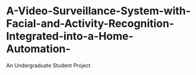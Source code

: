 # A-Video-Surveillance-System-with-Facial-and-Activity-Recognition-Integrated-into-a-Home-Automation-
An Undergraduate Student Project
